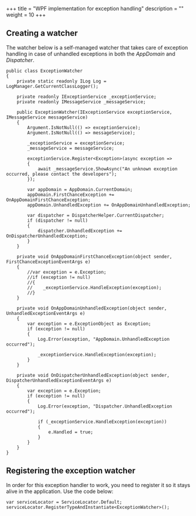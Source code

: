 +++
title = "WPF implementation for exception handling" 
description = ""
weight = 10
+++

## Creating a watcher

The watcher below is a self-managed watcher that takes care of exception handling in case of unhandled exceptions in both the *AppDomain* and *Dispatcher*.

```
public class ExceptionWatcher
{
    private static readonly ILog Log = LogManager.GetCurrentClassLogger();
 
    private readonly IExceptionService _exceptionService;
    private readonly IMessageService _messageService;
 
    public ExceptionWatcher(IExceptionService exceptionService, IMessageService messageService)
    {
        Argument.IsNotNull(() => exceptionService);
        Argument.IsNotNull(() => messageService);
 
        _exceptionService = exceptionService;
        _messageService = messageService;
 
        exceptionService.Register<Exception>(async exception =>
        {
            await _messageService.ShowAsync("An unknown exception occurred, please contact the developers");
        });
 
        var appDomain = AppDomain.CurrentDomain;
        appDomain.FirstChanceException += OnAppDomainFirstChanceException;
        appDomain.UnhandledException += OnAppDomainUnhandledException;
 
        var dispatcher = DispatcherHelper.CurrentDispatcher;
        if (dispatcher != null)
        {
            dispatcher.UnhandledException += OnDispatcherUnhandledException;
        }
    }
 
    private void OnAppDomainFirstChanceException(object sender, FirstChanceExceptionEventArgs e)
    {
        //var exception = e.Exception;
        //if (exception != null)
        //{
        //    _exceptionService.HandleException(exception);
        //}
    }
 
    private void OnAppDomainUnhandledException(object sender, UnhandledExceptionEventArgs e)
    {
        var exception = e.ExceptionObject as Exception;
        if (exception != null)
        {
            Log.Error(exception, "AppDomain.UnhandledException occurred");
 
            _exceptionService.HandleException(exception);
        }
    }
 
    private void OnDispatcherUnhandledException(object sender, DispatcherUnhandledExceptionEventArgs e)
    {
        var exception = e.Exception;
        if (exception != null)
        {
            Log.Error(exception, "Dispatcher.UnhandledException occurred");
 
            if (_exceptionService.HandleException(exception))
            {
                e.Handled = true;
            }
        }
    }
}
```

## Registering the exception watcher

In order for this exception handler to work, you need to register it so it stays alive in the application. Use the code below:

```
var serviceLocator = ServiceLocator.Default;
serviceLocator.RegisterTypeAndInstantiate<ExceptionWatcher>();
```
